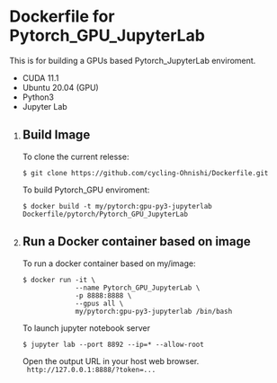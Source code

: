# Dockerfile for Pytorch_GPU_JupyterLab
This is for building a GPUs based Pytorch_JupyterLab enviroment. 
- CUDA 11.1
- Ubuntu 20.04 (GPU)
- Python3
- Jupyter Lab

1. ## Build Image  
    To clone the current relesse:
    ```bash:bash
    $ git clone https://github.com/cycling-Ohnishi/Dockerfile.git
    ```
    To build Pytorch_GPU enviroment:
    ```bash:bash
    $ docker build -t my/pytorch:gpu-py3-jupyterlab Dockerfile/pytorch/Pytorch_GPU_JupyterLab
    ```

2. ## Run a Docker container based on image
    To run a docker container based on my/image:
    ```bash:bash
    $ docker run -it \
                 --name Pytorch_GPU_JupyterLab \
                 -p 8888:8888 \
                 --gpus all \
                 my/pytorch:gpu-py3-jupyterlab /bin/bash
    ```
    To launch jupyter notebook server
    ```bash:bash
    $ jupyter lab --port 8892 --ip=* --allow-root
    ```
    Open the output URL in your host web browser.  
    ` http://127.0.0.1:8888/?token=...`

